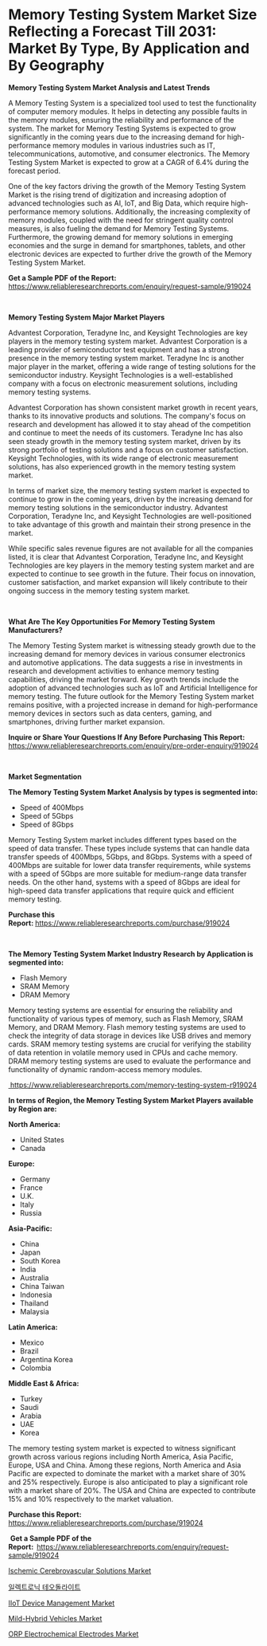 <p><h1>Memory Testing System Market Size Reflecting a Forecast Till 2031: Market By Type, By Application and By Geography</h1></p><p><strong>Memory Testing System Market Analysis and Latest Trends</strong></p>
<p><p>A Memory Testing System is a specialized tool used to test the functionality of computer memory modules. It helps in detecting any possible faults in the memory modules, ensuring the reliability and performance of the system. The market for Memory Testing Systems is expected to grow significantly in the coming years due to the increasing demand for high-performance memory modules in various industries such as IT, telecommunications, automotive, and consumer electronics. The Memory Testing System Market is expected to grow at a CAGR of 6.4% during the forecast period.</p><p>One of the key factors driving the growth of the Memory Testing System Market is the rising trend of digitization and increasing adoption of advanced technologies such as AI, IoT, and Big Data, which require high-performance memory solutions. Additionally, the increasing complexity of memory modules, coupled with the need for stringent quality control measures, is also fueling the demand for Memory Testing Systems. Furthermore, the growing demand for memory solutions in emerging economies and the surge in demand for smartphones, tablets, and other electronic devices are expected to further drive the growth of the Memory Testing System Market.</p></p>
<p><strong>Get a Sample PDF of the Report:&nbsp;</strong> <a href="https://www.reliableresearchreports.com/enquiry/request-sample/919024">https://www.reliableresearchreports.com/enquiry/request-sample/919024</a></p>
<p>&nbsp;</p>
<p><strong>Memory Testing System Major Market Players</strong></p>
<p><p>Advantest Corporation, Teradyne Inc, and Keysight Technologies are key players in the memory testing system market. Advantest Corporation is a leading provider of semiconductor test equipment and has a strong presence in the memory testing system market. Teradyne Inc is another major player in the market, offering a wide range of testing solutions for the semiconductor industry. Keysight Technologies is a well-established company with a focus on electronic measurement solutions, including memory testing systems.</p><p>Advantest Corporation has shown consistent market growth in recent years, thanks to its innovative products and solutions. The company's focus on research and development has allowed it to stay ahead of the competition and continue to meet the needs of its customers. Teradyne Inc has also seen steady growth in the memory testing system market, driven by its strong portfolio of testing solutions and a focus on customer satisfaction. Keysight Technologies, with its wide range of electronic measurement solutions, has also experienced growth in the memory testing system market.</p><p>In terms of market size, the memory testing system market is expected to continue to grow in the coming years, driven by the increasing demand for memory testing solutions in the semiconductor industry. Advantest Corporation, Teradyne Inc, and Keysight Technologies are well-positioned to take advantage of this growth and maintain their strong presence in the market.</p><p>While specific sales revenue figures are not available for all the companies listed, it is clear that Advantest Corporation, Teradyne Inc, and Keysight Technologies are key players in the memory testing system market and are expected to continue to see growth in the future. Their focus on innovation, customer satisfaction, and market expansion will likely contribute to their ongoing success in the memory testing system market.</p></p>
<p>&nbsp;</p>
<p><strong>What Are The Key Opportunities For Memory Testing System Manufacturers?</strong></p>
<p><p>The Memory Testing System market is witnessing steady growth due to the increasing demand for memory devices in various consumer electronics and automotive applications. The data suggests a rise in investments in research and development activities to enhance memory testing capabilities, driving the market forward. Key growth trends include the adoption of advanced technologies such as IoT and Artificial Intelligence for memory testing. The future outlook for the Memory Testing System market remains positive, with a projected increase in demand for high-performance memory devices in sectors such as data centers, gaming, and smartphones, driving further market expansion.</p></p>
<p><strong>Inquire or Share Your Questions If Any Before Purchasing This Report:</strong> <a href="https://www.reliableresearchreports.com/enquiry/pre-order-enquiry/919024">https://www.reliableresearchreports.com/enquiry/pre-order-enquiry/919024</a></p>
<p>&nbsp;</p>
<p><strong>Market Segmentation</strong></p>
<p><strong>The Memory Testing System Market Analysis by types is segmented into:</strong></p>
<p><ul><li>Speed of 400Mbps</li><li>Speed of 5Gbps</li><li>Speed of 8Gbps</li></ul></p>
<p><p>Memory Testing System market includes different types based on the speed of data transfer. These types include systems that can handle data transfer speeds of 400Mbps, 5Gbps, and 8Gbps. Systems with a speed of 400Mbps are suitable for lower data transfer requirements, while systems with a speed of 5Gbps are more suitable for medium-range data transfer needs. On the other hand, systems with a speed of 8Gbps are ideal for high-speed data transfer applications that require quick and efficient memory testing.</p></p>
<p><strong>Purchase this Report:&nbsp;</strong><a href="https://www.reliableresearchreports.com/purchase/919024">https://www.reliableresearchreports.com/purchase/919024</a></p>
<p>&nbsp;</p>
<p><strong>The Memory Testing System Market Industry Research by Application is segmented into:</strong></p>
<p><ul><li>Flash Memory</li><li>SRAM Memory</li><li>DRAM Memory</li></ul></p>
<p><p>Memory testing systems are essential for ensuring the reliability and functionality of various types of memory, such as Flash Memory, SRAM Memory, and DRAM Memory. Flash memory testing systems are used to check the integrity of data storage in devices like USB drives and memory cards. SRAM memory testing systems are crucial for verifying the stability of data retention in volatile memory used in CPUs and cache memory. DRAM memory testing systems are used to evaluate the performance and functionality of dynamic random-access memory modules.</p></p>
<p><a href="https://www.reliableresearchreports.com/memory-testing-system-r919024">&nbsp;https://www.reliableresearchreports.com/memory-testing-system-r919024</a></p>
<p><strong>In terms of Region, the Memory Testing System Market Players available by Region are:</strong></p>
<p>
    <p> <strong> North America: </strong>
        <ul>
            <li>United States</li>
            <li>Canada</li>
        </ul>
        </p> 
    <p> <strong> Europe: </strong>
        <ul>
            <li>Germany</li>
            <li>France</li>
            <li>U.K.</li>
            <li>Italy</li>
            <li>Russia</li>
        </ul>
        </p> 
    <p> <strong> Asia-Pacific: </strong>
        <ul>
            <li>China</li>
            <li>Japan</li>
            <li>South Korea</li>
            <li>India</li>
            <li>Australia</li>
            <li>China Taiwan</li>
            <li>Indonesia</li>
            <li>Thailand</li>
            <li>Malaysia</li>
        </ul>
        </p> 
    <p> <strong> Latin America: </strong>
        <ul>
            <li>Mexico</li>
            <li>Brazil</li>
            <li>Argentina Korea</li>
            <li>Colombia</li>
        </ul>
        </p> 
    <p> <strong> Middle East & Africa: </strong>
        <ul>
            <li>Turkey</li>
            <li>Saudi</li>
            <li>Arabia</li>
            <li>UAE</li>
            <li>Korea</li>
        </ul>
    </p>
    </p>
<p><p>The memory testing system market is expected to witness significant growth across various regions including North America, Asia Pacific, Europe, USA and China. Among these regions, North America and Asia Pacific are expected to dominate the market with a market share of 30% and 25% respectively. Europe is also anticipated to play a significant role with a market share of 20%. The USA and China are expected to contribute 15% and 10% respectively to the market valuation.</p></p>
<p><strong>Purchase this Report: </strong><a href="https://www.reliableresearchreports.com/purchase/919024">https://www.reliableresearchreports.com/purchase/919024</a></p>
<p>&nbsp;<strong>Get a Sample PDF of the Report:&nbsp;&nbsp;</strong><a href="https://www.reliableresearchreports.com/enquiry/request-sample/919024">https://www.reliableresearchreports.com/enquiry/request-sample/919024</a></p>
<p><strong></strong></p>
<p><p><a href="https://github.com/kosella/Market-Research-Report-List-3/blob/main/ischemic-cerebrovascular-solutions-market.md">Ischemic Cerebrovascular Solutions Market</a></p><p><a href="https://github.com/chupp85/Market-Research-Report-List-1/blob/main/561742653878.md">일렉트로닉 테오돌라이트</a></p><p><a href="https://github.com/kufem1/Market-Research-Report-List-2/blob/main/iiot-device-management-market.md">IIoT Device Management Market</a></p><p><a href="https://www.linkedin.com/pulse/mild-hybrid-vehicles-market-challenges-opportunities-growth-drivers-ynp3f?trackingId=O5tPuM66cPZQiH6Fm45log%3D%3D">Mild-Hybrid Vehicles Market</a></p><p><a href="https://www.linkedin.com/pulse/orp-electrochemical-electrodes-market-insights-cagr-trends-growth-qgerc?trackingId=DuJnHmaS4uKJnmsuwz%2BopA%3D%3D">ORP Electrochemical Electrodes Market</a></p></p>